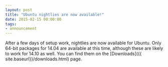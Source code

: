 ```yaml
---
layout: post
title: "Ubuntu nightlies are now available!"
date: 2015-02-15 00:00:00
tags:
- announcement
---
```

After a few days of setup work, nightlies are now available for Ubuntu. Only 64-bit packages for 14.04 are available at this time, although these are likely to work for 14.10 as well. You can find them on the [Downloads]({{ site.baseurl}}/downloads.html) page.
